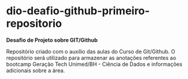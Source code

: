 # dio-deafio-github-primeiro-repositorio
<b>Desafio de Projeto sobre GIT/Github </b>

Repositório criado com o auxílio das aulas do Curso de Git/Github. O repositório será utilizado para armazenar as anotações referentes ao bootcamp Geração Tech Unimed/BH - Ciência de Dados e informações adicionais sobre a área.
